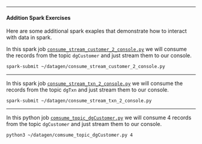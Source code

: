 
---
#### Addition Spark Exercises

Here are some additional spark exaples that demonstrate how to interact with data in spark.

In this spark job  [`consume_stream_customer_2_console.py`](./datagen/consume_stream_customer_2_console.py) we will consume the records from the topic `dgCustomer` and just stream them to our console.

```
spark-submit ~/datagen/consume_stream_customer_2_console.py
```
---
In this spark job  [`consume_stream_txn_2_console.py`](./datagen/consume_stream_txn_2_console.py) we will consume the records from the topic  `dgTxn` and just stream them to our console.

```
spark-submit ~/datagen/consume_stream_txn_2_console.py
```

---
In this python job  [`comsume_topic_dgCustomer.py`](./datagen/comsume_topic_dgCustomer.py) we will consume 4 records from the topic  `dgCustomer` and just stream them to our console.

```
python3 ~/datagen/comsume_topic_dgCustomer.py 4
```
